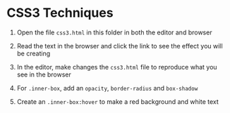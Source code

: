 # CSS3 Techniques

1. Open the file `css3.html` in this folder in both the editor and browser

1. Read the text in the browser and click the link to see the effect you will be creating

1. In the editor, make changes the `css3.html` file to reproduce what you see in the browser

1. For `.inner-box`, add an `opacity`,  `border-radius` and `box-shadow`

1. Create an `.inner-box:hover` to make a red background and white text

